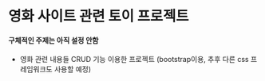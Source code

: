# 영화 사이트 관련 토이 프로젝트

#### 구체적인 주제는 아직 설정 안함

- 영화 관련 내용들 CRUD 기능 이용한 프로젝트 (bootstrap이용, 추후 다른 css 프레임워크도 사용할 예정)

